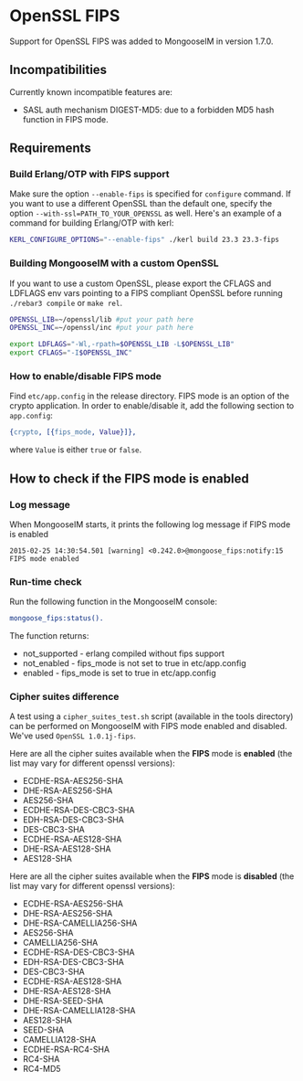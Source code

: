 # OpenSSL FIPS

Support for OpenSSL FIPS was added to MongooseIM in version 1.7.0.

## Incompatibilities

Currently known incompatible features are:

* SASL auth mechanism DIGEST-MD5: due to a forbidden MD5 hash function in FIPS mode.

## Requirements

### Build Erlang/OTP with FIPS support

Make sure the option `--enable-fips` is specified for `configure` command.
If you want to use a different OpenSSL than the default one, specify the option `--with-ssl=PATH_TO_YOUR_OPENSSL` as well.
Here's an example of a command for building Erlang/OTP with kerl:

```bash
KERL_CONFIGURE_OPTIONS="--enable-fips" ./kerl build 23.3 23.3-fips
```

### Building MongooseIM with a custom OpenSSL

If you want to use a custom OpenSSL, please export the CFLAGS and LDFLAGS env vars pointing to a FIPS compliant OpenSSL before running `./rebar3 compile` or `make rel`.

```bash
OPENSSL_LIB=~/openssl/lib #put your path here
OPENSSL_INC=~/openssl/inc #put your path here

export LDFLAGS="-Wl,-rpath=$OPENSSL_LIB -L$OPENSSL_LIB"
export CFLAGS="-I$OPENSSL_INC"
```

### How to enable/disable FIPS mode

Find `etc/app.config` in the release directory.
FIPS mode is an option of the crypto application.
In order to enable/disable it, add the following section to `app.config`:

```erlang
{crypto, [{fips_mode, Value}]},
```

where `Value` is either `true` or `false`.

## How to check if the FIPS mode is enabled

### Log message

When MongooseIM starts, it prints the following log message if FIPS mode is enabled

```
2015-02-25 14:30:54.501 [warning] <0.242.0>@mongoose_fips:notify:15 FIPS mode enabled
```

### Run-time check

Run the following function in the MongooseIM console:

```erlang
mongoose_fips:status().
```

The function returns:

* not_supported - erlang compiled without fips support
* not_enabled - fips_mode is not set to true in etc/app.config
* enabled - fips_mode is set to true in etc/app.config

### Cipher suites difference

A test using a `cipher_suites_test.sh` script (available in the tools directory) can be performed on MongooseIM with FIPS mode enabled and disabled.
We've used `OpenSSL 1.0.1j-fips`.

Here are all the cipher suites available when the **FIPS** mode is **enabled** (the list may vary for different openssl versions):

* ECDHE-RSA-AES256-SHA
* DHE-RSA-AES256-SHA
* AES256-SHA
* ECDHE-RSA-DES-CBC3-SHA
* EDH-RSA-DES-CBC3-SHA
* DES-CBC3-SHA
* ECDHE-RSA-AES128-SHA
* DHE-RSA-AES128-SHA
* AES128-SHA

Here are all the cipher suites available when the **FIPS** mode is **disabled** (the list may vary for different openssl versions):

* ECDHE-RSA-AES256-SHA
* DHE-RSA-AES256-SHA
* DHE-RSA-CAMELLIA256-SHA
* AES256-SHA
* CAMELLIA256-SHA
* ECDHE-RSA-DES-CBC3-SHA
* EDH-RSA-DES-CBC3-SHA
* DES-CBC3-SHA
* ECDHE-RSA-AES128-SHA
* DHE-RSA-AES128-SHA
* DHE-RSA-SEED-SHA
* DHE-RSA-CAMELLIA128-SHA
* AES128-SHA
* SEED-SHA
* CAMELLIA128-SHA
* ECDHE-RSA-RC4-SHA
* RC4-SHA
* RC4-MD5
